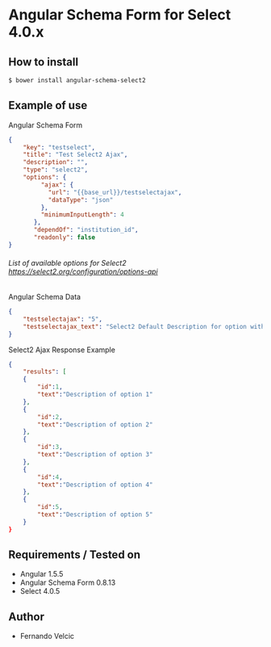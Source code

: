 # Angular Schema Form for Select 4.0.x

## How to install
```sh
$ bower install angular-schema-select2
```
## Example of use
Angular Schema Form
```json
{
	"key": "testselect",
    "title": "Test Select2 Ajax",
    "description": "",
	"type": "select2",
	"options": {
         "ajax": {
           "url": "{{base_url}}/testselectajax",
           "dataType": "json"
         },
         "minimumInputLength": 4
       },
       "dependOf": "institution_id",
       "readonly": false 
}
```
###### List of available options for Select2 https://select2.org/configuration/options-api  
Angular Schema Data
```json
{
	"testselectajax": "5",
	"testselectajax_text": "Select2 Default Description for option with id=5"
}
```
Select2 Ajax Response Example
```json
{  
	"results": [  
	{  
		"id":1,  
		"text":"Description of option 1"  
	},
	{  
		"id":2,  
		"text":"Description of option 2"  
	},
	{  
		"id":3,  
		"text":"Description of option 3"  
	},
	{  
		"id":4,  
		"text":"Description of option 4"  
	},
	{  
		"id":5,  
		"text":"Description of option 5"  
	}
}
```


## Requirements / Tested on
- Angular 1.5.5
- Angular Schema Form 0.8.13
- Select 4.0.5

## Author
- Fernando Velcic